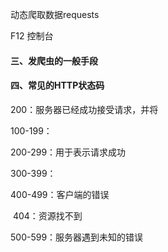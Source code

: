 动态爬取数据requests

F12 控制台

####  三、发爬虫的一般手段

#### 四、常见的HTTP状态码

200：服务器已经成功接受请求，并将

100-199：

200-299：用于表示请求成功

300-399：

400-499：客户端的错误

​	404：资源找不到

500-599：服务器遇到未知的错误

